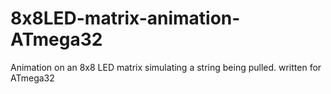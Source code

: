 # 8x8LED-matrix-animation-ATmega32
Animation on an 8x8 LED matrix simulating a string being pulled. written for ATmega32
